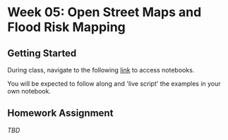 # Week 05: Open Street Maps and Flood Risk Mapping
## Getting Started
During class, navigate to the following [link](https://lmu-climate-hub.briannapagan.com/hub/user-redirect/git-pull?repo=https%3A%2F%2Fgithub.com%2Fbriannapagan%2Flmu-climate-risk-spring-2025&branch=main&urlpath=lab%2Ftree%2Flmu-climate-risk-spring-2025%2Fweek-05) to access notebooks.


You will be expected to follow along and 'live script' the examples in your own notebook. 

## Homework Assignment
*TBD*
